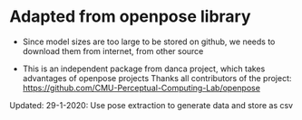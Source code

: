 # Adapted from openpose library

- Since model sizes are too large to be stored on github, we needs to download them from internet, from other source

- This is an independent package from danca project, which takes advantages of openpose projects
Thanks all contributors of the project: https://github.com/CMU-Perceptual-Computing-Lab/openpose

Updated: 29-1-2020:
Use pose extraction to generate data and store as csv 